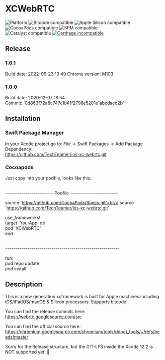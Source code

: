 # XCWebRTC
![Platform](https://img.shields.io/badge/Platform-iOS%20&%20macOS-orange.svg)
![Bitcode compatible](https://img.shields.io/badge/Bitcode-compatible-green.svg)
![Apple Silicon compatible](https://img.shields.io/badge/Apple%20Silicon-compatible-green.svg)
![CocoaPods compatible](https://img.shields.io/badge/CocoaPods-compatible-green.svg)
![SPM compatible](https://img.shields.io/badge/Swift%20Package%20Manager-compatible-green.svg)<br/>
![Catalyst compatible](https://img.shields.io/badge/Catalyst-incompatible-red.svg)
[![Carthage incompatible](https://img.shields.io/badge/Carthage-incompatible-red.svg?style=flat)](https://github.com/Carthage/Carthage)


## Release

### 1.0.1
Build date: 2022-06-23 13:49
Chrome version: M103

### 1.0.0
Build date: 2020-12-07 18:54<br/>
Commit: '0d863f72a8c747c1b41f2798e5201e1abcdaec2b'

## Installation
### Swift Package Manager
In your Xcode project go to: File -> Swift Packages -> Add Package Dependency<br/>
https://github.com/TechTeamer/ios-xc-webrtc.git


### Cocoapods
Just copy into your podfile, looks like this.<br/>

<br/>------------------------ Podfile ------------------------

source 'https://github.com/CocoaPods/Specs.git'<br/>
source 'https://github.com/TechTeamer/ios-xc-webrtc.git'

  use_frameworks!<br/>
  target 'YourApp' do<br/>
    pod 'XCWebRTC'<br/>
  end
  
<br/>---------------------------------------------------------

run:<br/>
pod repo update<br/>
pod install<br/>

## Description
This is a new generation xcframework is built for Apple machines including iOS/iPadOS/macOS & Silicon processors.
Supports bitcode!

You can find the release commits here:
https://webrtc.googlesource.com/src

You can find the official source here:
https://chromium.googlesource.com/chromium/tools/depot_tools/+/refs/heads/master

Sorry for the Release structure, but the GIT-LFS inside the Xcode 12.2 is NOT supported yet. 🙁

